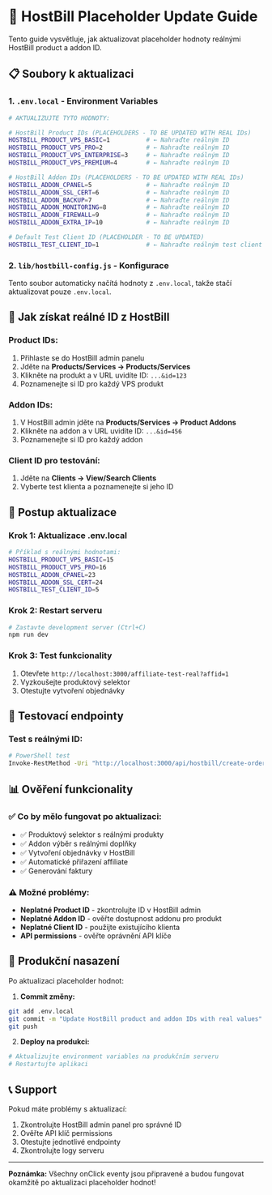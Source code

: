 # 🔧 HostBill Placeholder Update Guide

Tento guide vysvětluje, jak aktualizovat placeholder hodnoty reálnými HostBill product a addon ID.

## 📋 Soubory k aktualizaci

### 1. `.env.local` - Environment Variables
```bash
# AKTUALIZUJTE TYTO HODNOTY:

# HostBill Product IDs (PLACEHOLDERS - TO BE UPDATED WITH REAL IDs)
HOSTBILL_PRODUCT_VPS_BASIC=1          # ← Nahraďte reálným ID
HOSTBILL_PRODUCT_VPS_PRO=2            # ← Nahraďte reálným ID
HOSTBILL_PRODUCT_VPS_ENTERPRISE=3     # ← Nahraďte reálným ID
HOSTBILL_PRODUCT_VPS_PREMIUM=4        # ← Nahraďte reálným ID

# HostBill Addon IDs (PLACEHOLDERS - TO BE UPDATED WITH REAL IDs)
HOSTBILL_ADDON_CPANEL=5               # ← Nahraďte reálným ID
HOSTBILL_ADDON_SSL_CERT=6             # ← Nahraďte reálným ID
HOSTBILL_ADDON_BACKUP=7               # ← Nahraďte reálným ID
HOSTBILL_ADDON_MONITORING=8           # ← Nahraďte reálným ID
HOSTBILL_ADDON_FIREWALL=9             # ← Nahraďte reálným ID
HOSTBILL_ADDON_EXTRA_IP=10            # ← Nahraďte reálným ID

# Default Test Client ID (PLACEHOLDER - TO BE UPDATED)
HOSTBILL_TEST_CLIENT_ID=1             # ← Nahraďte reálným test client ID
```

### 2. `lib/hostbill-config.js` - Konfigurace
Tento soubor automaticky načítá hodnoty z `.env.local`, takže stačí aktualizovat pouze `.env.local`.

## 🎯 Jak získat reálné ID z HostBill

### Product IDs:
1. Přihlaste se do HostBill admin panelu
2. Jděte na **Products/Services → Products/Services**
3. Klikněte na produkt a v URL uvidíte ID: `...&id=123`
4. Poznamenejte si ID pro každý VPS produkt

### Addon IDs:
1. V HostBill admin jděte na **Products/Services → Product Addons**
2. Klikněte na addon a v URL uvidíte ID: `...&id=456`
3. Poznamenejte si ID pro každý addon

### Client ID pro testování:
1. Jděte na **Clients → View/Search Clients**
2. Vyberte test klienta a poznamenejte si jeho ID

## 🔧 Postup aktualizace

### Krok 1: Aktualizace .env.local
```bash
# Příklad s reálnými hodnotami:
HOSTBILL_PRODUCT_VPS_BASIC=15
HOSTBILL_PRODUCT_VPS_PRO=16
HOSTBILL_ADDON_CPANEL=23
HOSTBILL_ADDON_SSL_CERT=24
HOSTBILL_TEST_CLIENT_ID=5
```

### Krok 2: Restart serveru
```bash
# Zastavte development server (Ctrl+C)
npm run dev
```

### Krok 3: Test funkcionality
1. Otevřete `http://localhost:3000/affiliate-test-real?affid=1`
2. Vyzkoušejte produktový selektor
3. Otestujte vytvoření objednávky

## 🧪 Testovací endpointy

### Test s reálnými ID:
```bash
# PowerShell test
Invoke-RestMethod -Uri "http://localhost:3000/api/hostbill/create-order" -Method POST -Headers @{"Content-Type"="application/json"} -Body '{"client_id":"REAL_CLIENT_ID","product_id":"REAL_PRODUCT_ID","cycle":"m","affiliate_id":"1","selected_addons":[{"id":"REAL_ADDON_ID","quantity":1}]}'
```

## 📊 Ověření funkcionality

### ✅ Co by mělo fungovat po aktualizaci:
- ✅ Produktový selektor s reálnými produkty
- ✅ Addon výběr s reálnými doplňky
- ✅ Vytvoření objednávky v HostBill
- ✅ Automatické přiřazení affiliate
- ✅ Generování faktury

### ⚠️ Možné problémy:
- **Neplatné Product ID** - zkontrolujte ID v HostBill admin
- **Neplatné Addon ID** - ověřte dostupnost addonu pro produkt
- **Neplatné Client ID** - použijte existujícího klienta
- **API permissions** - ověřte oprávnění API klíče

## 🎯 Produkční nasazení

Po aktualizaci placeholder hodnot:

1. **Commit změny:**
```bash
git add .env.local
git commit -m "Update HostBill product and addon IDs with real values"
git push
```

2. **Deploy na produkci:**
```bash
# Aktualizujte environment variables na produkčním serveru
# Restartujte aplikaci
```

## 📞 Support

Pokud máte problémy s aktualizací:
1. Zkontrolujte HostBill admin panel pro správné ID
2. Ověřte API klíč permissions
3. Otestujte jednotlivé endpointy
4. Zkontrolujte logy serveru

---

**Poznámka:** Všechny onClick eventy jsou připravené a budou fungovat okamžitě po aktualizaci placeholder hodnot!
